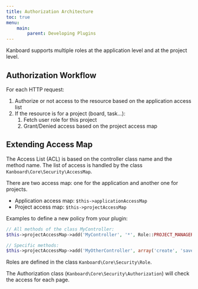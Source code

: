 ```yaml
---
title: Authorization Architecture
toc: true
menu:
    main:
        parent: Developing Plugins
---
```


Kanboard supports multiple roles at the application level and at the project level.

Authorization Workflow
----------------------

For each HTTP request:

1. Authorize or not access to the resource based on the application access list
2. If the resource is for a project (board, task...):
    1. Fetch user role for this project
    2. Grant/Denied access based on the project access map

Extending Access Map
--------------------

The Access List (ACL) is based on the controller class name and the method name. The list of access is handled by the class `Kanboard\Core\Security\AccessMap`.

There are two access map: one for the application and another one for projects.

- Application access map: `$this->applicationAccessMap`
- Project access map: `$this->projectAccessMap`

Examples to define a new policy from your plugin:

```php
// All methods of the class MyController:
$this->projectAccessMap->add('MyController', '*', Role::PROJECT_MANAGER);

// Specific methods:
$this->projectAccessMap->add('MyOtherController', array('create', 'save'), Role::PROJECT_MEMBER);
```

Roles are defined in the class `Kanboard\Core\Security\Role`.

The Authorization class (`Kanboard\Core\Security\Authorization`) will check the access for each page.
